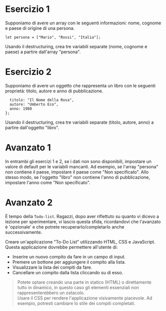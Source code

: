 # Esercizio 1

Supponiamo di avere un array con le seguenti informazioni: nome, cognome e paese di origine di una persona.

`let persona = ["Mario", "Rossi", "Italia"];`

Usando il destructuring, crea tre variabili separate (nome, cognome e paese) a partire dall'array "persona".

# Esercizio 2

Supponiamo di avere un oggetto che rappresenta un libro con le seguenti proprietà: titolo, autore e anno di pubblicazione.

```let libro = {
  titolo: "Il Nome della Rosa",
  autore: "Umberto Eco",
  anno: 1980
};
```

Usando il destructuring, crea tre variabili separate (titolo, autore, anno) a partire dall'oggetto "libro".

# Avanzato 1

In entrambi gli esercizi 1 e 2, se i dati non sono disponibili, impostare un valore di default per le variabili mancanti. Ad esempio, se l'array "persona" non contiene il paese, impostare il paese come "Non specificato". Allo stesso modo, se l'oggetto "libro" non contiene l'anno di pubblicazione, impostare l'anno come "Non specificato".

# Avanzato 2

È tempo della `Todo-list`. Ragazzi, dopo aver riflettuto su quanto vi dicevo a lezione per sperimentare, vi lascio questa sfida, ricordandovi che l'avanzato è 'opzionale' e che potrete recuperarlo/completarlo anche successivamente.

Creare un'applicazione "To-Do List" utilizzando HTML, CSS e JavaScript. Questa applicazione dovrebbe permettere all'utente di:

- Inserire un nuovo compito da fare in un campo di input.
- Premere un bottone per aggiungere il compito alla lista.
- Visualizzare la lista dei compiti da fare.
- Cancellare un compito dalla lista cliccando su di esso.

> Potete optare creando una parte in statico (HTML) o direttamente tutto in dinamico, in questo caso gli elementi essenziali non rappresenterebbero un ostacolo. <br>Usare il CSS per rendere l'applicazione visivamente piacevole. Ad esempio, potresti cambiare lo stile dei compiti completati.
